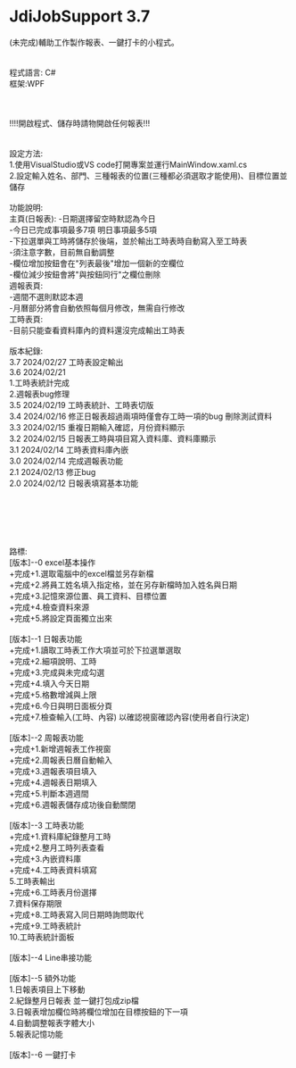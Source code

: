 # JdiJobSupport 3.7 <br>
 (未完成)輔助工作製作報表、一鍵打卡的小程式。<br><br>   
程式語言: C#<br>
框架:WPF<br>
<br>
<br>
<br>
!!!!開啟程式、儲存時請物開啟任何報表!!!<br>
<br>
<br>
設定方法:<br>
1.使用VisualStudio或VS code打開專案並運行MainWindow.xaml.cs<br>
2.設定輸入姓名、部門、三種報表的位置(三種都必須選取才能使用)、目標位置並儲存<br>
<br>
功能說明:<br>
主頁(日報表):
-日期選擇留空時默認為今日<br>
-今日已完成事項最多7項 明日事項最多5項<br>
-下拉選單與工時將儲存於後端，並於輸出工時表時自動寫入至工時表<br>
-須注意字數，目前無自動調整<br>
-欄位增加按鈕會在"列表最後"增加一個新的空欄位<br>
-欄位減少按鈕會將"與按鈕同行"之欄位刪除<br>
週報表頁:<br>
-週間不選則默認本週<br>
-月曆部分將會自動依照每個月修改，無需自行修改<br>
工時表頁:<br>
-目前只能查看資料庫內的資料還沒完成輸出工時表
<br>
<br>
版本紀錄:<br>
3.7 2024/02/27 工時表設定輸出<br>
3.6 2024/02/21 <br>
	1.工時表統計完成<br>
	2.週報表bug修理<br>
3.5 2024/02/19 工時表統計、工時表切版<br>
3.4 2024/02/16 修正日報表超過兩項時僅會存工時一項的bug 刪除測試資料<br>
3.3 2024/02/15 重複日期輸入確認，月份資料顯示<br>
3.2 2024/02/15 日報表工時與項目寫入資料庫、資料庫顯示<br>
3.1 2024/02/14 工時表資料庫內嵌<br>
3.0 2024/02/14 完成週報表功能<br>
2.1 2024/02/13 修正bug<br>
2.0 2024/02/12 日報表填寫基本功能<br>
<br>
<br>
<br>
<br>
<br>
<br>
路標:<br>
[版本]--0 excel基本操作<br>
+完成+1.選取電腦中的excel檔並另存新檔  <br>
+完成+2.將員工姓名填入指定格，並在另存新檔時加入姓名與日期 <br>
+完成+3.記憶來源位置、員工資料、目標位置<br>
+完成+4.檢查資料來源<br>
+完成+5.將設定頁面獨立出來<br>
<br>
[版本]--1 日報表功能<br>
+完成+1.讀取工時表工作大項並可於下拉選單選取<br>
+完成+2.細項說明、工時<br>
+完成+3.完成與未完成勾選<br>
+完成+4.填入今天日期<br>
+完成+5.格數增減與上限<br>
+完成+6.今日與明日面板分頁<br>
+完成+7.檢查輸入(工時、內容) 以確認視窗確認內容(使用者自行決定)<br>
<br>
[版本]--2 周報表功能<br>
+完成+1.新增週報表工作視窗<br>
+完成+2.周報表日曆自動輸入<br>
+完成+3.週報表項目填入<br>
+完成+4.週報表日期填入<br>
+完成+5.判斷本週週間<br>
+完成+6.週報表儲存成功後自動關閉<br>
<br>
[版本]--3 工時表功能<br>
+完成+1.資料庫紀錄整月工時<br>
+完成+2.整月工時列表查看<br>
+完成+3.內嵌資料庫<br>
+完成+4.工時表資料填寫<br>
5.工時表輸出<br>
+完成+6.工時表月份選擇<br>
7.資料保存期限<br>
+完成+8.工時表寫入同日期時詢問取代<br>
+完成+9.工時表統計<br>
10.工時表統計面板<br>
<br>
[版本]--4 Line串接功能<br>
<br>
[版本]--5 額外功能<br>
1.日報表項目上下移動<br>
2.紀錄整月日報表 並一鍵打包成zip檔<br>
3.日報表增加欄位時將欄位增加在目標按鈕的下一項<br>
4.自動調整報表字體大小<br>
5.報表記憶功能<br>
<br>
[版本]--6 一鍵打卡<br>
<br>
